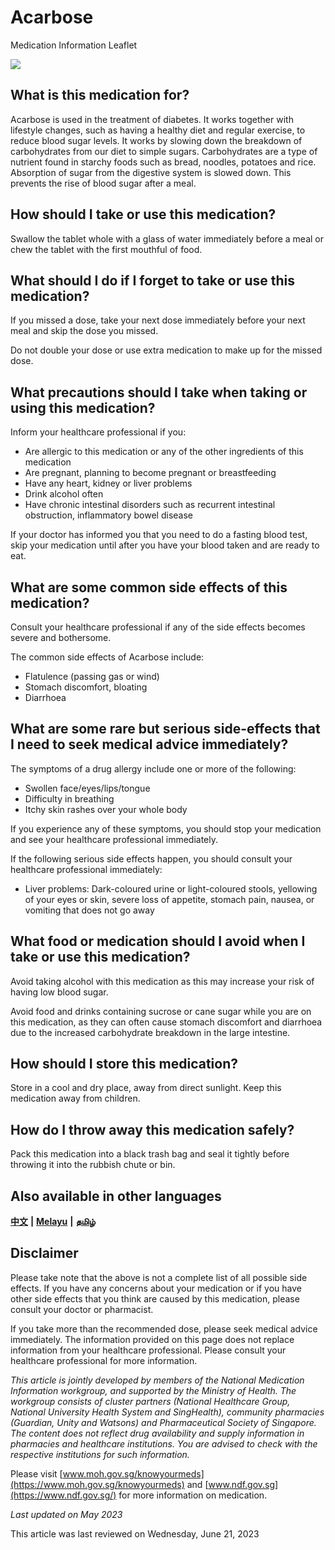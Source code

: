 # Acarbose

Medication Information Leaflet

![](https://ch-api.healthhub.sg/api/public/content/cc6747d70e464b1c8ff5b8aa1f1dee17?v=568a522b&t=azheaderimage)

What is this medication for?
----------------------------

Acarbose is used in the treatment of diabetes. It works together with lifestyle changes, such as having a healthy diet and regular exercise, to reduce blood sugar levels. It works by slowing down the breakdown of carbohydrates from our diet to simple sugars. Carbohydrates are a type of nutrient found in starchy foods such as bread, noodles, potatoes and rice. Absorption of sugar from the digestive system is slowed down. This prevents the rise of blood sugar after a meal.

How should I take or use this medication?
-----------------------------------------

Swallow the tablet whole with a glass of water immediately before a meal or chew the tablet with the first mouthful of food.

What should I do if I forget to take or use this medication?
------------------------------------------------------------

If you missed a dose, take your next dose immediately before your next meal and skip the dose you missed.

Do not double your dose or use extra medication to make up for the missed dose.

What precautions should I take when taking or using this medication?
--------------------------------------------------------------------

Inform your healthcare professional if you:

* Are allergic to this medication or any of the other ingredients of this medication
* Are pregnant, planning to become pregnant or breastfeeding
* Have any heart, kidney or liver problems
* Drink alcohol often
* Have chronic intestinal disorders such as recurrent intestinal obstruction, inflammatory bowel disease

If your doctor has informed you that you need to do a fasting blood test, skip your medication until after you have your blood taken and are ready to eat.

What are some common side effects of this medication?
-----------------------------------------------------

Consult your healthcare professional if any of the side effects becomes severe and bothersome.

The common side effects of Acarbose include:

* Flatulence (passing gas or wind)
* Stomach discomfort, bloating
* Diarrhoea

What are some rare but serious side-effects that I need to seek medical advice immediately?
-------------------------------------------------------------------------------------------

The symptoms of a drug allergy include one or more of the following:

* Swollen face/eyes/lips/tongue
* Difficulty in breathing
* Itchy skin rashes over your whole body

If you experience any of these symptoms, you should stop your medication and see your healthcare professional immediately.

If the following serious side effects happen, you should consult your healthcare professional immediately:

* Liver problems: Dark-coloured urine or light-coloured stools, yellowing of your eyes or skin, severe loss of appetite, stomach pain, nausea, or vomiting that does not go away

What food or medication should I avoid when I take or use this medication?
--------------------------------------------------------------------------

Avoid taking alcohol with this medication as this may increase your risk of having low blood sugar.

Avoid food and drinks containing sucrose or cane sugar while you are on this medication, as they can often cause stomach discomfort and diarrhoea due to the increased carbohydrate breakdown in the large intestine.

How should I store this medication?
-----------------------------------

Store in a cool and dry place, away from direct sunlight. Keep this medication away from children.

How do I throw away this medication safely?
-------------------------------------------

Pack this medication into a black trash bag and seal it tightly before throwing it into the rubbish chute or bin.

Also available in other languages
---------------------------------

[**中文**](https://ch-api.healthhub.sg/api/public/content/36e396de399a43d2a89d7aa0975087c3?v=34eea10f) **|** [**Melayu**](https://ch-api.healthhub.sg/api/public/content/e9233bbf90ee4c1e84b75eabf2098820?v=1201a29b) **|** [**தமிழ்**](https://ch-api.healthhub.sg/api/public/content/877e3a9c79fa45d5a3ba1553b2428de0?v=bd9a9451)

Disclaimer
----------

Please take note that the above is not a complete list of all possible side effects. If you have any concerns about your medication or if you have other side effects that you think are caused by this medication, please consult your doctor or pharmacist.

If you take more than the recommended dose, please seek medical advice immediately. The information provided on this page does not replace information from your healthcare professional. Please consult your healthcare professional for more information.

*This article is jointly developed by members of the National Medication Information workgroup, and supported by the Ministry of Health. The workgroup consists of cluster partners (National Healthcare Group, National University Health System and SingHealth), community pharmacies (Guardian, Unity and Watsons) and Pharmaceutical Society of Singapore. The content does not reflect drug availability and supply information in pharmacies and healthcare institutions. You are advised to check with the respective institutions for such information.*

Please visit [www.moh.gov.sg/knowyourmeds](https://www.moh.gov.sg/knowyourmeds) and [www.ndf.gov.sg](https://www.ndf.gov.sg/) for more information on medication.

*Last updated on May 2023*

This article was last reviewed on
Wednesday, June 21, 2023